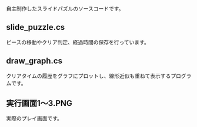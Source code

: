 自主制作したスライドパズルのソースコードです。

## slide_puzzle.cs
ピースの移動やクリア判定、経過時間の保存を行っています。
 
## draw_graph.cs
クリアタイムの履歴をグラフにプロットし、線形近似も重ねて表示するプログラムです。

## 実行画面1～3.PNG
実際のプレイ画面です。
